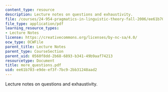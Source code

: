 ```yaml
---
content_type: resource
description: Lecture notes on questions and exhaustivity.
file: /courses/24-954-pragmatics-in-linguistic-theory-fall-2006/ee61b703e9deef3f7bc92bb31248aad2_more_questions.pdf
file_type: application/pdf
learning_resource_types:
- Lecture Notes
license: https://creativecommons.org/licenses/by-nc-sa/4.0/
ocw_type: OCWFile
parent_title: Lecture Notes
parent_type: CourseSection
parent_uid: 0560f8dd-2b68-6893-b341-49b9aaf74213
resourcetype: Document
title: more_questions.pdf
uid: ee61b703-e9de-ef3f-7bc9-2bb31248aad2
---
```

Lecture notes on questions and exhaustivity.
